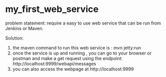 # my_first_web_service
problem statement: require a easy to use web service that can be run from Jenkins or Maven. 

Solution:
1. the maven command to run this web service is : mvn jetty:run
2. once the service is up and running , you can go to your browser or postman and make a get request using the endpoint: 
http://localhost:9999/webapi/messages
3. you can also access the webpage at http://localhost:9999


